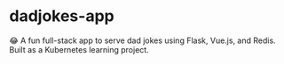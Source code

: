 # dadjokes-app
😂 A fun full-stack app to serve dad jokes using Flask, Vue.js, and Redis. Built as a Kubernetes learning project.
